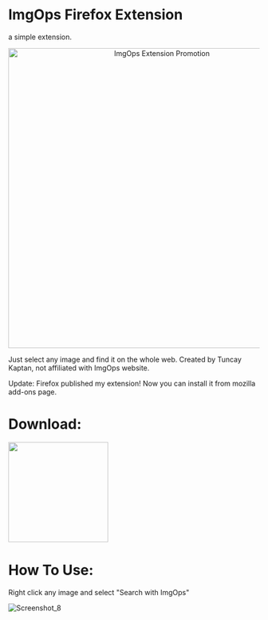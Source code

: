 # ImgOps Firefox Extension
a simple extension.

<p align="center">
<img src="https://user-images.githubusercontent.com/75607066/205916344-3bd59c45-9a4e-487e-b338-d7e8f5402595.png" alt="ImgOps Extension Promotion" width="600">
</p>
Just select any image and find it on the whole web. Created by Tuncay Kaptan, not affiliated with ImgOps website.

Update: Firefox published my extension! Now you can install it from mozilla add-ons page.

# Download:
<a href="https://addons.mozilla.org/tr/firefox/addon/imgops-photo-finder/" target="_blank">
<img src="https://user-images.githubusercontent.com/75607066/205859654-0ac8794b-0332-4def-bdf8-a6ba18304d8e.png" width="200">
</a>

# How To Use:
Right click any image and select "Search with ImgOps"

![Screenshot_8](https://user-images.githubusercontent.com/75607066/205917259-0e78deb0-0afb-4b77-94ca-829d90402a8e.png)
